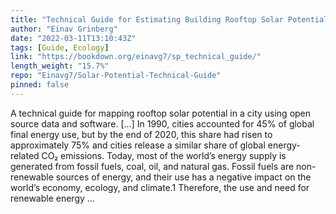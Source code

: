 ```yaml
---
title: "Technical Guide for Estimating Building Rooftop Solar Potential in a City"
author: "Einav Grinberg"
date: "2022-03-11T13:10:43Z"
tags: [Guide, Ecology]
link: "https://bookdown.org/einavg7/sp_technical_guide/"
length_weight: "15.7%"
repo: "Einavg7/Solar-Potential-Technical-Guide"
pinned: false
---
```


A technical guide for mapping rooftop solar potential in a city using open source data and software. [...] In 1990, cities accounted for 45% of global final energy use, but by the end of 2020, this share had risen to approximately 75% and cities release a similar share of global energy-related CO₂ emissions. Today, most of the world’s energy supply is generated from fossil fuels, coal, oil, and natural gas. Fossil fuels are non-renewable sources of energy, and their use has a negative impact on the world’s economy, ecology, and climate.1 Therefore, the use and need for renewable energy ...
